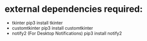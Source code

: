 # external dependencies required:

- tkinter
  pip3 install tkinter
- customtkinter
  pip3 install customtkinter
- notify2 (For Desktop Notifications)
  pip3 install notify2
  
